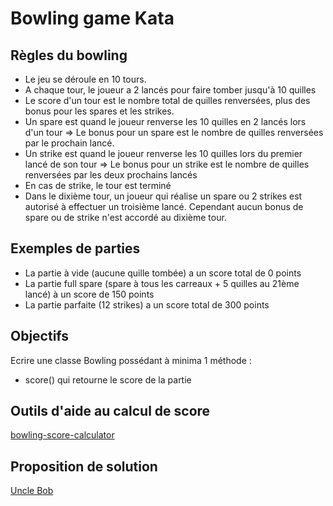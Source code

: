 # Bowling game Kata

## Règles du bowling
* Le jeu se déroule en 10 tours.
* A chaque tour, le joueur a 2 lancés pour faire tomber jusqu'à 10 quilles
* Le score d'un tour est le nombre total de quilles renversées, plus des bonus pour les spares et les strikes.
* Un spare est quand le joueur renverse les 10 quilles en 2 lancés lors d'un tour => Le bonus pour un spare est le nombre de quilles renversées par le prochain lancé.
* Un strike est quand le joueur renverse les 10 quilles lors du premier lancé de son tour => Le bonus pour un strike est le nombre de quilles renversées par les deux prochains lancés
* En cas de strike, le tour est terminé
* Dans le dixième tour, un joueur qui réalise un spare ou 2 strikes est autorisé à effectuer un troisième lancé. Cependant aucun bonus de spare ou de strike n'est accordé au dixième tour.

## Exemples de parties
* La partie à vide (aucune quille tombée) a un score total de 0 points
* La partie full spare (spare à tous les carreaux + 5 quilles au 21ème lancé) à un score de 150 points
* La partie parfaite (12 strikes) a un score total de 300 points

## Objectifs
Ecrire une classe Bowling possédant à minima 1 méthode :
* score() qui retourne le score de la partie

## Outils d'aide au calcul de score
[bowling-score-calculator](https://www.sportcalculators.com/bowling-score-calculator)

## Proposition de solution
[Uncle Bob](http://butunclebob.com/ArticleS.UncleBob.TheBowlingGameKata)